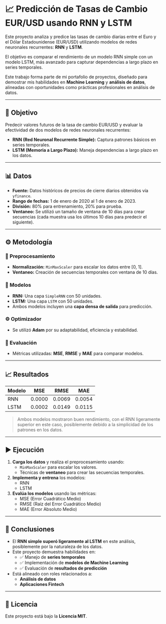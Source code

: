 # 📈 Predicción de Tasas de Cambio EUR/USD usando RNN y LSTM

Este proyecto analiza y predice las tasas de cambio diarias entre el Euro y el Dólar Estadounidense (EUR/USD) utilizando modelos de redes neuronales recurrentes: **RNN** y **LSTM**.

El objetivo es comparar el rendimiento de un modelo RNN simple con un modelo LSTM, más avanzado para capturar dependencias a largo plazo en series temporales.

Este trabajo forma parte de mi portafolio de proyectos, diseñado para demostrar mis habilidades en **Machine Learning** y **análisis de datos**, alineadas con oportunidades como prácticas profesionales en análisis de datos.

---

## 🎯 Objetivo

Predecir valores futuros de la tasa de cambio EUR/USD y evaluar la efectividad de dos modelos de redes neuronales recurrentes:

- **RNN (Red Neuronal Recurrente Simple):** Captura patrones básicos en series temporales.
- **LSTM (Memoria a Largo Plazo):** Maneja dependencias a largo plazo en los datos.

---

## 📊 Datos

- **Fuente:** Datos históricos de precios de cierre diarios obtenidos vía `yfinance`.
- **Rango de fechas:** 1 de enero de 2020 al 1 de enero de 2023.
- **División:** 80% para entrenamiento, 20% para prueba.
- **Ventaneo:** Se utilizó un tamaño de ventana de 10 días para crear secuencias (cada muestra usa los últimos 10 días para predecir el siguiente).

---

## ⚙️ Metodología

### 🔧 Preprocesamiento

- **Normalización:** `MinMaxScaler` para escalar los datos entre [0, 1].
- **Ventaneo:** Creación de secuencias temporales con ventana de 10 días.

### 🧠 Modelos

- **RNN:** Una capa `SimpleRNN` con 50 unidades.
- **LSTM:** Una capa `LSTM` con 50 unidades.
- Ambos modelos incluyen una **capa densa de salida** para predicción.

### ⚙️ Optimizador

- Se utilizó **Adam** por su adaptabilidad, eficiencia y estabilidad.

### 📏 Evaluación

- Métricas utilizadas: **MSE**, **RMSE** y **MAE** para comparar modelos.

---

## 📈 Resultados

| Modelo | MSE     | RMSE    | MAE     |
|--------|---------|---------|---------|
| RNN    | 0.0000  | 0.0069  | 0.0054  |
| LSTM   | 0.0002  | 0.0149  | 0.0115  |

> Ambos modelos mostraron buen rendimiento, con el RNN ligeramente superior en este caso, posiblemente debido a la simplicidad de los patrones en los datos.

---

## ▶️ Ejecución

1. **Carga los datos** y realiza el preprocesamiento usando:
   - `MinMaxScaler` para escalar los valores.
   - Técnicas de **ventaneo** para crear las secuencias temporales.
2. **Implementa y entrena** los modelos:
   - RNN
   - LSTM
3. **Evalúa los modelos** usando las métricas:
   - MSE (Error Cuadrático Medio)
   - RMSE (Raíz del Error Cuadrático Medio)
   - MAE (Error Absoluto Medio)

---

## 🧾 Conclusiones

- El **RNN simple superó ligeramente al LSTM** en este análisis, posiblemente por la naturaleza de los datos.
- Este proyecto demuestra habilidades en:
  - ✅ Manejo de **series temporales**
  - ✅ Implementación de **modelos de Machine Learning**
  - ✅ Evaluación de **resultados de predicción**
- Está alineado con roles relacionados a:
  - **Análisis de datos**
  - **Aplicaciones Fintech**

---

## 📄 Licencia

Este proyecto está bajo la **Licencia MIT**.


